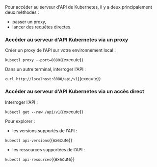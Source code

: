 Pour accéder au serveur d'API de Kubernetes, il y a deux principalement deux méthodes :
- passer un proxy,
- lancer des requêtes directes.

### Accéder au serveur d'API Kubernetes via un proxy

Créer un proxy de l'API sur votre environnement local :

`kubectl proxy --port=8080`{{execute}}

Dans un autre terminal, interroger l'API :

`curl http://localhost:8080/api/v1`{{execute}}

### Accéder au serveur d'API Kubernetes via un accès direct

Interroger l'API :

`kubectl get --raw /api/v1`{{execute}}

Pour explorer :
- les versions supportés de l'API :

`kubectl api-versions`{{execute}}

- les ressources supportées de l'API :

`kubectl api-resources`{{execute}}
